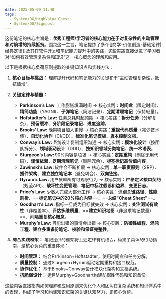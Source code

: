 ```yaml
---
date: 2025-05-09 11:40
tags:
  - System/DG/HighValue_Chest
  - System/DG/Signpost
---
```


这份笔记的核心主旨是：**优秀工程师/学习者的核心能力在于对复杂性的主动管理和对熵增的持续抵抗**。围绕这一主旨，笔记提炼了多个[[商学-价值创造-基础定律|经典定律]]及其在软件开发和笔记能力提升中的实践，这些实践直接促进了学习者对“如何有效管理复杂性和知识”这一核心概念的理解和应用。

以下是根据核心负荷原则提取的关键知识点和实践方法：

1. **核心目标与挑战：** 理解提升代码和笔记能力的关键在于“主动管理复杂性，抵抗熵增”。

2. **关键定律与精髓：**
   - **Parkinson’s Law:** 工作膨胀填满时间 → 核心实践：**时间盒**（限定时间）、**精简功能**（YAGNI）、**子弹笔记**（简洁记录）、**定期清理笔记**（保持轻量）。
   - **Hofstadter’s Law:** 任务总耗时超预期 → 核心实践：**拆分任务**（分解复杂）、**预留缓冲**、**分阶段记录笔记**、**进度追踪**。
   - **Brooks’ Law:** 晚期项目加人更慢 → 核心实践：**重视代码质量**（减少技术债）、**自动化协作**（CI/CD）、**标准化笔记模板**、**版本控制文档**。
   - **Conway’s Law:** 系统设计复制组织沟通 → 核心实践：**模块化设计**（按团队拆分）、**领域驱动设计**（DDD）、**按知识领域分类笔记**、**统一术语表**。
   - **Sturgeon’s Law:** 90%内容是垃圾 → 核心实践：**定期重构**（删除无用代码）、**谨慎依赖**、**定期清理笔记**（删除冗余）、**标签标记高价值内容**。
   - **Zawinski’s Law:** 软件会不断扩展 → 核心实践：**单一职责原则**（SRP）、**插件架构**、**建立独立笔记本**（避免耦合）、**双向链接**。
   - **Hyrum’s Law:** 用户依赖所有可观察行为 → 核心实践：**严格定义接口契约**（规范API）、**破坏性变更管理**、**笔记中标注假设和边界**、**变更日志**。
   - **Price’s Law:** 少数人完成大部分工作 → 核心实践：**识别关键路径**、**性能剖析**、==**标记笔记中的20%核心内容**==、==**总结"Cheat Sheet"**==。
   - **Goodhart’s Law:** 指标一旦成为目标就失效 → 核心实践：**关注测试有效性**（非覆盖率）、**评估多维质量**、==**建立知识地图**（非追求笔记数量）==、**间隔重复核心概念**。
   - **Murphy’s Law:** 可能出错的事情会出错 → 核心实践：**防御性编程**、**混沌工程**、**建立多重备份笔记**、**校验和保证完整性**。

3. **综合实践框架：** 笔记提供的框架将上述定律有机结合，构建了具体的行动指南，是核心负荷的重要体现：
   - **时间管理：** 结合Parkinson+Hoftstadter，使用时间盒和任务分解。
   - **质量控制：** 通过Sturgeon+Hyrum驱动定期重构和接口规范。
   - **协作优化：** 基于Brooks+Conway设计模块化架构和文档系统。
   - **抗脆弱设计：** 运用Murphy+Goodhart构建防御性代码和知识备份。

这些内容直接指向如何理解和应用原则来优化个人和团队在复杂系统和知识体系中的表现，构成了学习和构建知识框架的关键认知努力，即核心负荷。
